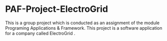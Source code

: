 # PAF-Project-ElectroGrid
This is a group project which is conducted as an assignment of the module Programing Applications &amp; Framework. This project is a software application for a company called ElectroGrid .
